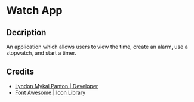 # Watch App

## Decription

An application which allows users to view the time, create an alarm, use a
stopwatch, and start a timer.

## Credits

- [Lyndon Mykal Panton | Developer](https://github.com/lyndonpanton)
- [Font Awesome | Icon Library](https://fontawesome.com/)
